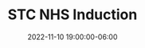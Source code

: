 ---
date: 2022-11-10 19:00:00-06:00
dates: 7:00 pm on Nov 10 2022
draft: false
durationMinutes: 60
title: STC NHS Induction
---